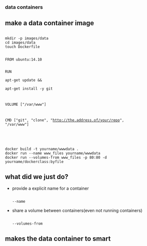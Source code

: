 <h2 style="position: relative; bottom: 430px;">Lab 15</h2> 

<section>
<h3>data containers</h3>
</section>

<section>
<h2>make a data container image</h2>
<pre><code data-trim contenteditable>
mkdir -p images/data
cd images/data
touch Dockerfile
</code></pre>
<pre><code data-trim contenteditable>
FROM ubuntu:14.10

RUN \
apt-get update && \
apt-get install -y git

VOLUME ["/var/www"]

CMD ["git", "clone", "http://the.address.of/your/repo", "/var/www"]

</code></pre>
<pre><code data-trim contenteditable>
docker build -t yourname/wwwdata .
docker run --name www_files yourname/wwwdata
docker run --volumes-from www_files -p 80:80 -d yourname/dockerclass:byfile
</code></pre>
</section>

<section>
<h2>what did we just do?</h2>
<ul>
<li class="fragment">
provide a explicit name for a container
<pre><code data-trim contenteditable>
--name
</code></pre>
</li>
<li class="fragment">
share a volume between containers(even not running containers)
<pre><code data-trim contenteditable>
--volumes-from
</code></pre>
</li>
</ul>
</section>

<section>
<h2>makes the data container to smart</h2>
</section>
